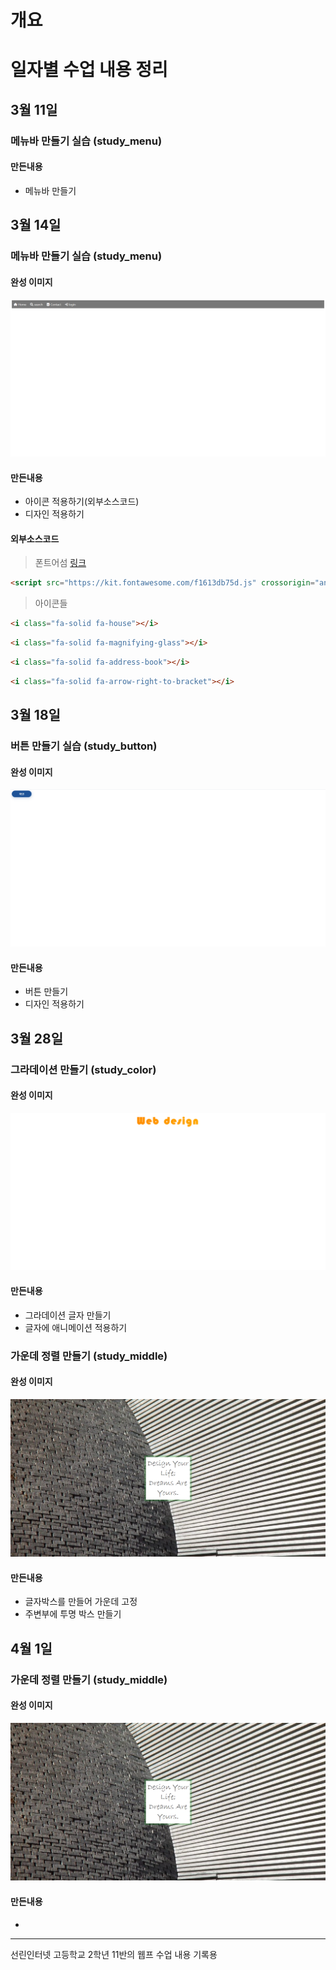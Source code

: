 # 개요

# 일자별 수업 내용 정리

## 3월 11일
### 메뉴바 만들기 실습 (study_menu)

#### 만든내용
- 메뉴바 만들기

## 3월 14일
### 메뉴바 만들기 실습 (study_menu)

#### 완성 이미지
<img src="/study_menu/study_menu.png" alt="study_menu">

#### 만든내용
- 아이콘 적용하기(외부소스코드)
- 디자인 적용하기

#### 외부소스코드
> 폰트어섬 [링크](https://fontawesome.com/)
```html
<script src="https://kit.fontawesome.com/f1613db75d.js" crossorigin="anonymous"></script>
```

> 아이콘들
```html
<i class="fa-solid fa-house"></i>
```
```html
<i class="fa-solid fa-magnifying-glass"></i>
```
```html
<i class="fa-solid fa-address-book"></i>
```
```html
<i class="fa-solid fa-arrow-right-to-bracket"></i>
```

## 3월 18일
### 버튼 만들기 실습 (study_button)

#### 완성 이미지
<img src="/study_button/study_button.png" alt="study_button">

#### 만든내용
- 버튼 만들기
- 디자인 적용하기

## 3월 28일
### 그라데이션 만들기 (study_color)

#### 완성 이미지
<img src="/study_color/study_color.png" alt="study_color">

#### 만든내용
- 그라데이션 글자 만들기
- 글자에 애니메이션 적용하기

### 가운데 정렬 만들기 (study_middle)

#### 완성 이미지
<img src="/study_middle/study_middle.png" alt="study_middle">

#### 만든내용
- 글자박스를 만들어 가운데 고정
- 주변부에 투명 박스 만들기

## 4월 1일
### 가운데 정렬 만들기 (study_middle)

#### 완성 이미지
<img src="/study_middle/study_middle.png" alt="none">

#### 만든내용
- 

- - -
선린인터넷 고등학교 2학년 11반의 웹프 수업 내용 기록용
